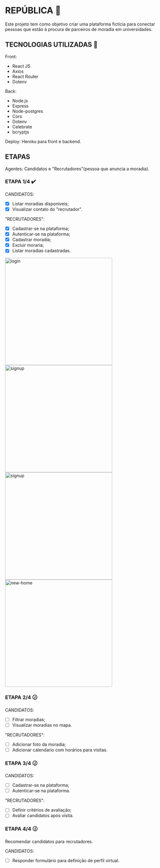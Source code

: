 # REPÚBLICA :hotel: 

Este projeto tem como objetivo criar uma plataforma fictícia para conectar pessoas que estão à procura de parceiros de moradia em universidades.

## TECNOLOGIAS UTILIZADAS :rocket: 

 Front: <br/>
 - React JS <br/>
 - Axios <br/>
 - React Router <br/>
 - Dotenv <br/>
 
 Back: <br/>
 - Node.js <br/>
 - Express <br/>
 - Node-postgres <br/>
 - Cors <br/>
 - Dotenv <br/>
 - Celebrate <br/>
 - bcryptjs <br/>
 
 Deploy: Heroku para front e backend.

## ETAPAS

Agentes: Candidatos e "Recrutadores"(pessoa que anuncia a moradia).

### ETAPA 1/4 :heavy_check_mark:

CANDIDATOS: <br/>
 - [x] Listar moradias disponíveis; <br/>
 - [x] Visualizar contato do "recrutador". <br/>

"RECRUTADORES": <br/>
- [x] Cadastrar-se na plataforma; <br/>
- [x] Autenticar-se na plataforma; <br/>
- [x] Cadastrar moradia; <br/>
- [x] Excluir moraria; <br/>
- [x] Listar moradias cadastradas. <br/>
<p>
  <img src="https://user-images.githubusercontent.com/59981795/107121195-e5250800-686f-11eb-834e-9bab4359c66f.png" width="350" alt="login">
  <img src="https://user-images.githubusercontent.com/59981795/107121285-55338e00-6870-11eb-898f-76cf1a604c39.png" width="350" alt="signup">
  <img src="https://user-images.githubusercontent.com/59981795/107121407-01757480-6871-11eb-9a0a-a6c03edb234a.png" width="350" alt="signup">
  <img src="https://user-images.githubusercontent.com/59981795/107121354-b22f4400-6870-11eb-905c-2c2f6aabe1dd.png" width="350" alt="new-home">
</p>

### ETAPA 2/4 :clock130:

CANDIDATOS: <br/>
- [ ] Filtrar moradias; <br/>
- [ ] Visualizar moradias no mapa. <br/>

"RECRUTADORES": <br/>
- [ ] Adicionar foto da moradia; <br/>
- [ ] Adicionar calendario com horários para visitas. <br/>

### ETAPA 3/4 :clock130:

CANDIDATOS: <br/>
- [ ] Cadastrar-se na plataforma; <br/>
- [ ] Autenticar-se na plataforma. <br/>

"RECRUTADORES": <br/>
- [ ] Definir critérios de avaliação; <br/>
- [ ] Avaliar candidatos após visita. <br/>

### ETAPA 4/4 :clock130:

Recomendar candidatos para recrutadores. <br/>

CANDIDATOS: <br/>
- [ ] Responder formulário para definição de perfil virtual.



